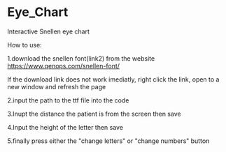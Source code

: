 # Eye_Chart
Interactive Snellen eye chart

How to use:

1.download the snellen font(link2) from the website https://www.qenops.com/snellen-font/

If the download link does not work imediatly, right click the link, open to a new window and refresh the page

2.input the path to the ttf file into the code

3.Inupt the distance the patient is from the screen then save

4.Input the height of the letter then save

5.finally press either the "change letters" or "change numbers" button

